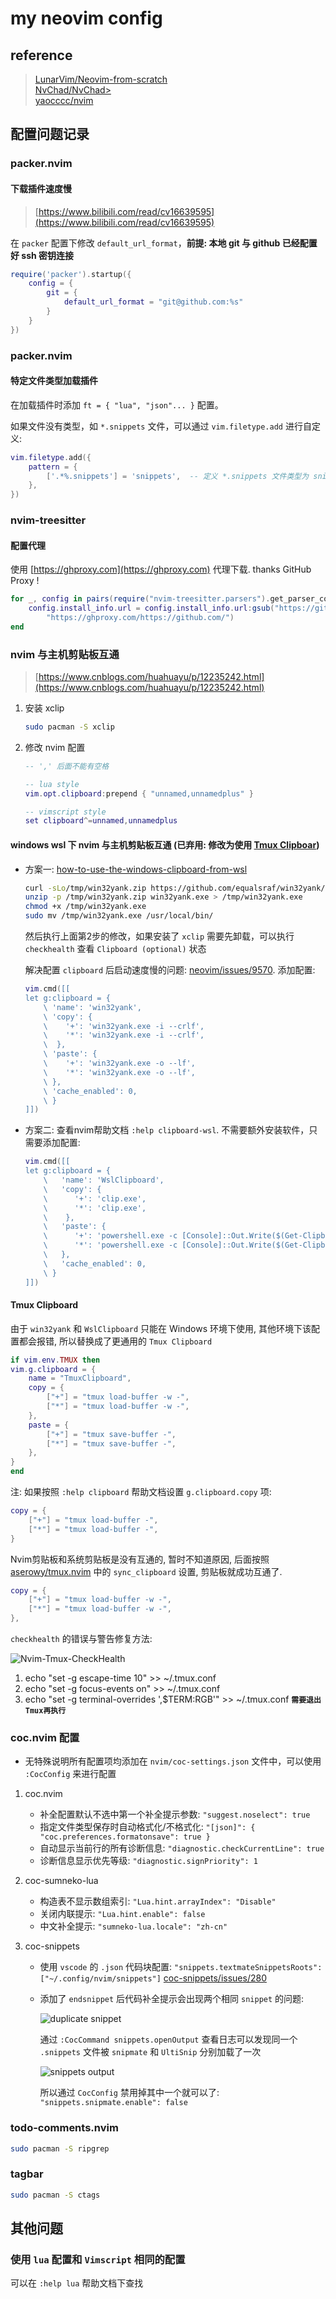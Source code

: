 <!-- markdownlint-disable MD013 -->
# my neovim config

## reference

> [LunarVim/Neovim-from-scratch](https://github.com/LunarVim/Neovim-from-scratch)  
> [NvChad/NvChad>](https://github.com/NvChad/NvChad>)  
> [yaocccc/nvim](https://github.com/yaocccc/nvim)

## 配置问题记录

### packer.nvim

#### 下载插件速度慢

> [https://www.bilibili.com/read/cv16639595](https://www.bilibili.com/read/cv16639595)

在 `packer` 配置下修改 `default_url_format`，**前提: 本地 git 与 github 已经配置好 ssh 密钥连接**

```lua
require('packer').startup({
    config = {
        git = {
            default_url_format = "git@github.com:%s"
        }
    }
})
```

### packer.nvim

#### 特定文件类型加载插件

在加载插件时添加 `ft = { "lua", "json"... }` 配置。

如果文件没有类型，如 `*.snippets` 文件，可以通过 `vim.filetype.add` 进行自定义:

```lua
vim.filetype.add({
    pattern = {
        ['.*%.snippets'] = 'snippets',  -- 定义 *.snippets 文件类型为 snippets
    },
})
```

### nvim-treesitter

#### 配置代理

使用 [https://ghproxy.com](https://ghproxy.com) 代理下载. thanks GitHub Proxy !

```lua
for _, config in pairs(require("nvim-treesitter.parsers").get_parser_configs()) do
    config.install_info.url = config.install_info.url:gsub("https://github.com/",
        "https://ghproxy.com/https://github.com/")
end
```

### nvim 与主机剪贴板互通

> [https://www.cnblogs.com/huahuayu/p/12235242.html](https://www.cnblogs.com/huahuayu/p/12235242.html)

1. 安装 xclip

    ```sh
    sudo pacman -S xclip
    ````

2. 修改 nvim 配置

    ```lua
    -- ',' 后面不能有空格

    -- lua style
    vim.opt.clipboard:prepend { "unnamed,unnamedplus" }

    -- vimscript style
    set clipboard^=unnamed,unnamedplus
    ```

#### windows wsl 下 nvim 与主机剪贴板互通 (**已弃用: 修改为使用 [Tmux Clipboar](#tmux-clipboard)**)

- 方案一: [how-to-use-the-windows-clipboard-from-wsl](https://github.com/neovim/neovim/wiki/FAQ#how-to-use-the-windows-clipboard-from-wsl)

    ```sh
    curl -sLo/tmp/win32yank.zip https://github.com/equalsraf/win32yank/releases/download/v0.0.4/win32yank-x64.zip
    unzip -p /tmp/win32yank.zip win32yank.exe > /tmp/win32yank.exe
    chmod +x /tmp/win32yank.exe
    sudo mv /tmp/win32yank.exe /usr/local/bin/
    ```

    然后执行上面第2步的修改，如果安装了 `xclip` 需要先卸载，可以执行 `checkhealth` 查看 `Clipboard (optional)` 状态

    解决配置 `clipboard` 后启动速度慢的问题: [neovim/issues/9570](https://github.com/neovim/neovim/issues/9570). 添加配置:

    ```lua
    vim.cmd([[
    let g:clipboard = {
        \ 'name': 'win32yank',
        \ 'copy': {
        \    '+': 'win32yank.exe -i --crlf',
        \    '*': 'win32yank.exe -i --crlf',
        \  },
        \ 'paste': {
        \    '+': 'win32yank.exe -o --lf',
        \    '*': 'win32yank.exe -o --lf',
        \ },
        \ 'cache_enabled': 0,
        \ }
    ]])
    ```

- 方案二: 查看nvim帮助文档 `:help clipboard-wsl`. 不需要额外安装软件，只需要添加配置:

    ```lua
    vim.cmd([[
    let g:clipboard = {
        \   'name': 'WslClipboard',
        \   'copy': {
        \      '+': 'clip.exe',
        \      '*': 'clip.exe',
        \    },
        \   'paste': {
        \      '+': 'powershell.exe -c [Console]::Out.Write($(Get-Clipboard -Raw).tostring().replace("`r", ""))',
        \      '*': 'powershell.exe -c [Console]::Out.Write($(Get-Clipboard -Raw).tostring().replace("`r", ""))',
        \   },
        \   'cache_enabled': 0,
        \ }
    ]])
    ```

#### Tmux Clipboard

由于 `win32yank` 和 `WslClipboard` 只能在 Windows 环境下使用, 其他环境下该配置都会报错, 所以替换成了更通用的 `Tmux Clipboard`

```lua
if vim.env.TMUX then
vim.g.clipboard = {
    name = "TmuxClipboard",
    copy = {
        ["+"] = "tmux load-buffer -w -",
        ["*"] = "tmux load-buffer -w -",
    },
    paste = {
        ["+"] = "tmux save-buffer -",
        ["*"] = "tmux save-buffer -",
    },
}
end
```

注: 如果按照 `:help clipboard` 帮助文档设置 `g.clipboard.copy` 项:

```lua
copy = {
    ["+"] = "tmux load-buffer -",
    ["*"] = "tmux load-buffer -",
}
```

Nvim剪贴板和系统剪贴板是没有互通的, 暂时不知道原因, 后面按照 [aserowy/tmux.nvim](https://github.com/aserowy/tmux.nvim/blob/main/lua/tmux/copy.lua) 中的 `sync_clipboard` 设置, 剪贴板就成功互通了.

```lua
copy = {
    ["+"] = "tmux load-buffer -w -",
    ["*"] = "tmux load-buffer -w -",
},
```

`checkhealth` 的错误与警告修复方法:

![Nvim-Tmux-CheckHealth](../images/nvim-tmux-checkhealth.png)

1. echo "set -g escape-time 10" >> ~/.tmux.conf
2. echo "set -g focus-events on" >> ~/.tmux.conf
3. echo "set -g terminal-overrides ',$TERM:RGB'" >> ~/.tmux.conf    **`需要退出Tmux再执行`**

### coc.nvim 配置

- 无特殊说明所有配置项均添加在 `nvim/coc-settings.json` 文件中，可以使用
  `:CocConfig` 来进行配置

1. coc.nvim

    - 补全配置默认不选中第一个补全提示参数: `"suggest.noselect": true`
    - 指定文件类型保存时自动格式化/不格式化: `"[json]": { "coc.preferences.formatonsave": true }`
    - 自动显示当前行的所有诊断信息: `"diagnostic.checkCurrentLine": true`
    - 诊断信息显示优先等级: `"diagnostic.signPriority": 1`

2. coc-sumneko-lua

    - 构造表不显示数组索引: `"Lua.hint.arrayIndex": "Disable"`
    - 关闭内联提示: `"Lua.hint.enable": false`
    - 中文补全提示: `"sumneko-lua.locale": "zh-cn"`

3. coc-snippets

    - 使用 `vscode` 的 `.json` 代码块配置: `"snippets.textmateSnippetsRoots": ["~/.config/nvim/snippets"]` [coc-snippets/issues/280](https://github.com/neoclide/coc-snippets/issues/280)
    - 添加了 `endsnippet` 后代码补全提示会出现两个相同 `snippet` 的问题:

        ![duplicate snippet](../images/coc-snippets-duplicate-snippet.png)

        通过 `:CocCommand snippets.openOutput` 查看日志可以发现同一个 `.snippets` 文件被 `snipmate` 和 `UltiSnip` 分别加载了一次

        ![snippets output](../images/coc-snippets-output.png)

        所以通过 `CocConfig` 禁用掉其中一个就可以了: `"snippets.snipmate.enable": false`

### todo-comments.nvim

```sh
sudo pacman -S ripgrep
```

### tagbar

```sh
sudo pacman -S ctags
```

## 其他问题

### 使用 `lua` 配置和 `Vimscript` 相同的配置

可以在 `:help lua` 帮助文档下查找
